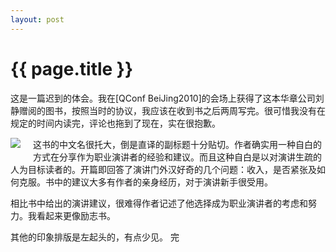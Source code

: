 ```yaml
---
layout: post
---
```


{{ page.title }}
===============

这是一篇迟到的体会。我在[QConf BeiJing2010]的会场上获得了这本华章公司刘静赠阅的图书，按照当时的协议，我应该在收到书之后两周写完。很可惜我没有在规定的时间内读完，评论也拖到了现在，实在很抱歉。

<a href="http://book.douban.com/subject/4760725/"><img src="
http://img2.douban.com/mpic/s4279952.jpg" style="float:left;padding:0 20px
20px 0;border:0"/></a>
这书的中文名很托大，倒是直译的副标题十分贴切。作者确实用一种自白的方式在分享作为职业演讲者的经验和建议。而且这种自白是以对演讲生疏的人为目标读者的。开篇即回答了演讲门外汉好奇的几个问题：收入，是否紧张及如何克服。书中的建议大多有作者的亲身经历，对于演讲新手很受用。

相比书中给出的演讲建议，很难得作者记述了他选择成为职业演讲者的考虑和努力。我看起来更像励志书。

其他的印象排版是左起头的，有点少见。 完

